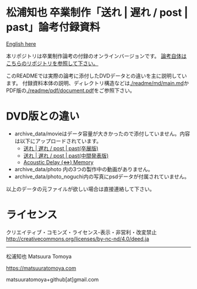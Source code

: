 # 松浦知也 卒業制作「送れ | 遅れ / post | past」論考付録資料

[English here](./README_en.md)

本リポジトリは卒業制作論考の付録のオンラインバージョンです。
[論考自体はこちらのリポジトリを参照して下さい。](https://github.com/tomoyanonymous/ronkou)

このREADMEでは実際の論考に添付したDVDデータとの違いを主に説明しています。
付録資料本体の説明、ディレクトリ構造などは[./readme/md/main.md](./readme/md/main.md)かPDF版の[./readme/pdf/document.pdf](./readme/pdf/document.pdf)をご参照下さい。

# DVD版との違い

- archive_data/movieはデータ容量が大きかったので添付していません。内容は以下にアップロードされています。
    + [送れ | 遅れ / post | past(卒展版)](https://vimeo.com/210539692)
    + [送れ | 遅れ / post | past(中間発表版)](https://vimeo.com/202359453)
    + [Acoustic Delay (⇔) Memory](https://vimeo.com/162286132)
- archive_data/photo 内の3つの製作中の動画がありません。
- archive_data/photo_noguchi内の写真にpsdデータが付属されていません。

以上のデータの元ファイルが欲しい場合は直接連絡して下さい。

# ライセンス

クリエイティブ・コモンズ・ライセンス-表示・非営利・改変禁止
<http://creativecommons.org/licenses/by-nc-nd/4.0/deed.ja>

---

松浦知也 Matsuura Tomoya

<https://matsuuratomoya.com>

matsuuratomoya+github[at]gmail.com